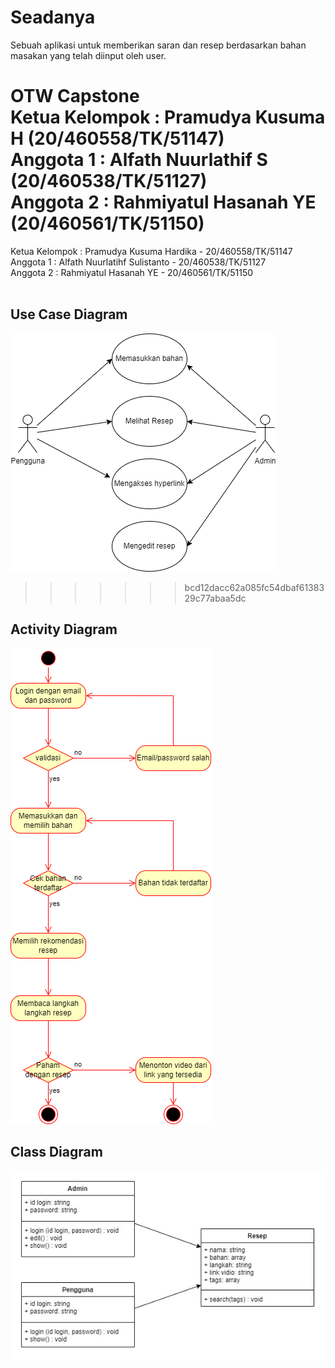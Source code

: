 # Seadanya
Sebuah aplikasi untuk memberikan saran dan resep berdasarkan bahan masakan yang telah diinput oleh user.

OTW Capstone<br/>
Ketua Kelompok : Pramudya Kusuma H   (20/460558/TK/51147)<br/>
Anggota 1 : Alfath Nuurlathif S      (20/460538/TK/51127)<br/>
Anggota 2 : Rahmiyatul Hasanah YE    (20/460561/TK/51150)<br/>
=======
Ketua Kelompok : Pramudya Kusuma Hardika - 20/460558/TK/51147<br/>
Anggota 1 : Alfath Nuurlatihf Sulistanto - 20/460538/TK/51127<br/>
Anggota 2 : Rahmiyatul Hasanah YE - 20/460561/TK/51150 <br/>
<br/>

## Use Case Diagram <br/>
![](images/useCaseDiagram.png) <br/>
>>>>>>> bcd12dacc62a085fc54dbaf6138329c77abaa5dc

## Activity Diagram <br/>
![](images/activityDiagram.png) <br/>

## Class Diagram <br/>
![](images/classDiagram.png) <br/>
